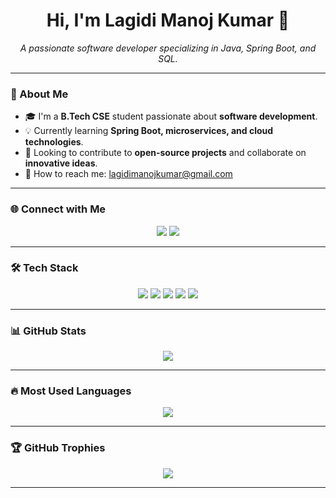 <h1 align="center">Hi, I'm Lagidi Manoj Kumar 👋</h1>
<p align="center">
  <i>A passionate software developer specializing in Java, Spring Boot, and SQL.</i>
</p>

---

### 📝 About Me  
- 🎓 I'm a **B.Tech CSE** student passionate about **software development**.  
- 💡 Currently learning **Spring Boot, microservices, and cloud technologies**.  
- 🚀 Looking to contribute to **open-source projects** and collaborate on **innovative ideas**.  
- 📩 How to reach me: lagidimanojkumar@gmail.com  

---

### 🌐 Connect with Me  
<p align="center">
  <a href="https://github.com/ManojManu1122"><img src="https://img.shields.io/badge/GitHub-000000?style=for-the-badge&logo=github" /></a>
  <a href="https://linkedin.com/in/lagidi-manoj-kumar-b518a6246"><img src="https://img.shields.io/badge/LinkedIn-0077B5?style=for-the-badge&logo=linkedin" /></a>

</p>

---

### 🛠 Tech Stack  
<p align="center">
  <img src="https://img.shields.io/badge/Java-007396?style=for-the-badge&logo=java&logoColor=white" />
  <img src="https://img.shields.io/badge/Spring%20Boot-6DB33F?style=for-the-badge&logo=spring-boot&logoColor=white" />
  <img src="https://img.shields.io/badge/Hibernate-59666C?style=for-the-badge&logo=hibernate" />
  <img src="https://img.shields.io/badge/MySQL-4479A1?style=for-the-badge&logo=mysql&logoColor=white" />
  <img src="https://img.shields.io/badge/Git-F05032?style=for-the-badge&logo=git&logoColor=white" />
 
</p>

---

### 📊 GitHub Stats  
<p align="center">
  <img src="https://github-readme-stats.vercel.app/api?username=ManojManu1122&show_icons=true&theme=radical" />
</p>

---

### 🔥 Most Used Languages  
<p align="center">
  <img src="https://github-readme-stats.vercel.app/api/top-langs/?username=ManojManu1122&layout=compact&theme=radical" />
</p>

---

### 🏆 GitHub Trophies  
<p align="center">
  <img src="https://github-profile-trophy.vercel.app/?username=ManojManu1122&theme=onedark" />
</p>

---


